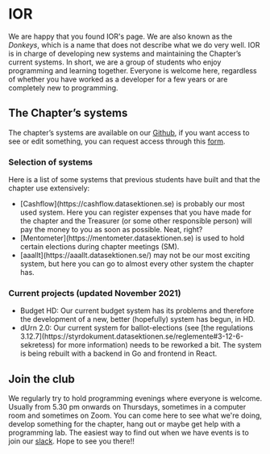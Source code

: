 # IOR

We are happy that you found IOR's page. We are also known as the _Donkeys_, which is a name that does not describe what we do very well. IOR is in charge of developing new systems and maintaining the Chapter’s current systems. In short, we are a group of students who enjoy programming and learning together. Everyone is welcome here, regardless of whether you have worked as a developer for a few years or are completely new to programming.

## The Chapter’s systems

The chapter’s systems are available on our [Github](https://dsekt.se/github-link-website), if you want access to see or edit something, you can request access through this [form](https://dsekt.se/github-access).

### Selection of systems

Here is a list of some systems that previous students have built and that the chapter use extensively:

<ul>
    <li>
        [Cashflow](https://cashflow.datasektionen.se) is probably our most used system. Here you can register expenses that you have made for the chapter and the Treasurer (or some other responsible person) will pay the money to you as soon as possible. Neat, right?
    </li>
    <li>
        [Mentometer](https://mentometer.datasektionen.se) is used to hold certain elections during chapter meetings (SM).
    </li>
    <li>
        [aaallt](https://aaallt.datasektionen.se/) may not be our most exciting system, but here you can go to almost every other system the chapter has.
    </li>
</ul>

### Current projects (updated November 2021)

<ul>
    <li>
        Budget HD: Our current budget system has its problems and therefore the development of a new, better (hopefully) system has begun, in HD.
    </li>
    <li>
        dUrn 2.0: Our current system for ballot-elections (see [the regulations 3.12.7](https://styrdokument.datasektionen.se/reglemente#3-12-6-sekretess) for more information) needs to be reworked a bit. The system is being rebuilt with a backend in Go and frontend in React.
    </li>
</ul>

## Join the club

We regularly try to hold programming evenings where everyone is welcome. Usually from 5.30 pm onwards on Thursdays, sometimes in a computer room and sometimes on Zoom. You can come here to see what we're doing, develop something for the chapter, hang out or maybe get help with a programming lab. The easiest way to find out when we have events is to join our [slack](https://ior.slack.se). Hope to see you there!!
